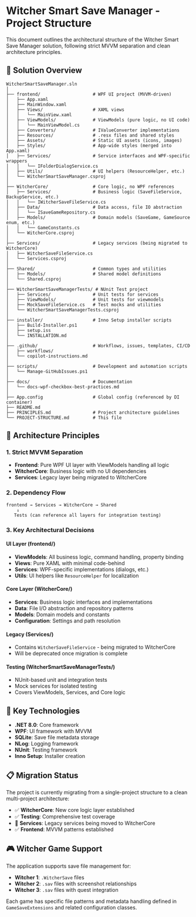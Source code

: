 # Witcher Smart Save Manager - Project Structure

This document outlines the architectural structure of the Witcher Smart Save Manager solution, following strict MVVM separation and clean architecture principles.

## 📁 Solution Overview

```
WitcherSmartSaveManager.sln
│
├── frontend/                    # WPF UI project (MVVM-driven)
│   ├── App.xaml
│   ├── MainWindow.xaml
│   ├── Views/                   # XAML views
│   │   └── MainView.xaml
│   ├── ViewModels/              # ViewModels (pure logic, no UI code)
│   │   └── MainViewModel.cs
│   ├── Converters/              # IValueConverter implementations
│   ├── Resources/               # .resx files and shared styles
│   ├── Assets/                  # Static UI assets (icons, images)
│   ├── Styles/                  # App-wide styles (merged into App.xaml)
│   ├── Services/                # Service interfaces and WPF-specific wrappers
│   │   └── IFolderDialogService.cs
│   ├── Utils/                   # UI helpers (ResourceHelper, etc.)
│   └── WitcherSmartSaveManager.csproj
│
├── WitcherCore/                 # Core logic, no WPF references
│   ├── Services/                # Business logic (SaveFileService, BackupService, etc.)
│   │   └── IWitcherSaveFileService.cs
│   ├── Data/                    # Data access, file IO abstraction
│   │   └── ISaveGameRepository.cs
│   ├── Models/                  # Domain models (SaveGame, GameSource enum, etc.)
│   │   └── GameConstants.cs
│   └── WitcherCore.csproj
│
├── Services/                    # Legacy services (being migrated to WitcherCore)
│   ├── WitcherSaveFileService.cs
│   └── Services.csproj
│
├── Shared/                      # Common types and utilities
│   ├── Models/                  # Shared model definitions
│   └── Shared.csproj
│
├── WitcherSmartSaveManagerTests/ # NUnit Test project
│   ├── Services/                # Unit tests for services
│   ├── ViewModels/              # Unit tests for viewmodels
│   ├── MockSaveFileService.cs   # Test mocks and utilities
│   └── WitcherSmartSaveManagerTests.csproj
│
├── installer/                   # Inno Setup installer scripts
│   ├── Build-Installer.ps1
│   ├── setup.iss
│   └── INSTALLATION.md
│
├── .github/                     # Workflows, issues, templates, CI/CD
│   ├── workflows/
│   └── copilot-instructions.md
│
├── scripts/                     # Development and automation scripts
│   └── Manage-GitHubIssues.ps1
│
├── docs/                        # Documentation
│   └── docs-wpf-checkbox-best-practices.md
│
├── App.config                   # Global config (referenced by DI container)
├── README.md
├── PRINCIPLES.md                # Project architecture guidelines
└── PROJECT-STRUCTURE.md         # This file
```

## 🎯 Architecture Principles

### **1. Strict MVVM Separation**
- **Frontend**: Pure WPF UI layer with ViewModels handling all logic
- **WitcherCore**: Business logic with no UI dependencies
- **Services**: Legacy layer being migrated to WitcherCore

### **2. Dependency Flow**
```
frontend → Services → WitcherCore → Shared
    ↓
   Tests (can reference all layers for integration testing)
```

### **3. Key Architectural Decisions**

#### **UI Layer (frontend/)**
- **ViewModels**: All business logic, command handling, property binding
- **Views**: Pure XAML with minimal code-behind
- **Services**: WPF-specific implementations (dialogs, etc.)
- **Utils**: UI helpers like `ResourceHelper` for localization

#### **Core Layer (WitcherCore/)**
- **Services**: Business logic interfaces and implementations
- **Data**: File I/O abstraction and repository patterns
- **Models**: Domain models and constants
- **Configuration**: Settings and path resolution

#### **Legacy (Services/)**
- Contains `WitcherSaveFileService` - being migrated to WitcherCore
- Will be deprecated once migration is complete

#### **Testing (WitcherSmartSaveManagerTests/)**
- NUnit-based unit and integration tests
- Mock services for isolated testing
- Covers ViewModels, Services, and Core logic

## 🔧 Key Technologies

- **.NET 8.0**: Core framework
- **WPF**: UI framework with MVVM
- **SQLite**: Save file metadata storage
- **NLog**: Logging framework
- **NUnit**: Testing framework
- **Inno Setup**: Installer creation

## 📋 Migration Status

The project is currently migrating from a single-project structure to a clean multi-project architecture:

- ✅ **WitcherCore**: New core logic layer established
- ✅ **Testing**: Comprehensive test coverage
- 🔄 **Services**: Legacy services being moved to WitcherCore
- ✅ **Frontend**: MVVM patterns established

## 🎮 Witcher Game Support

The application supports save file management for:
- **Witcher 1**: `.WitcherSave` files
- **Witcher 2**: `.sav` files with screenshot relationships
- **Witcher 3**: `.sav` files with quest integration

Each game has specific file patterns and metadata handling defined in `GameSaveExtensions` and related configuration classes.
